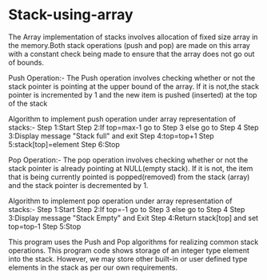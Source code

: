 # Stack-using-array
The Array implementation of stacks involves allocation of fixed size array in the memory.Both stack operations (push and pop) are made on this array with a constant check being made to ensure that the array does not go out of bounds.

Push Operation:- The Push operation involves checking whether or not the stack pointer is pointing at the upper bound of the array. If it is not,the stack pointer is incremented by 1 and the new item is pushed (inserted) at the top of the stack

Algorithm to implement push operation under array representation of stacks:-
Step 1:Start
Step 2:If top=max-1 go to Step 3 else go to Step 4
Step 3:Display message "Stack full" and exit
Step 4:top=top+1
Step 5:stack[top]=element
Step 6:Stop

Pop Operation:- The pop operation involves checking whether or not the stack pointer is already pointing at NULL(empty stack). If it is not, the item that is being currently pointed is popped(removed) from the stack (array) and the stack pointer is decremented by 1.

Algorithm to implement pop operation under array representation of stacks:-
Step 1:Start
Step 2:If top=-1 go to Step 3 else go to Step 4
Step 3:Display message "Stack Empty" and Exit
Step 4:Return stack[top] and set top=top-1
Step 5:Stop

This program uses the Push and Pop algorithms for realizing common stack operations.
This program code shows storage of an integer type element into the stack. However, we may store other built-in or user defined type elements in the stack as per our own requirements.
